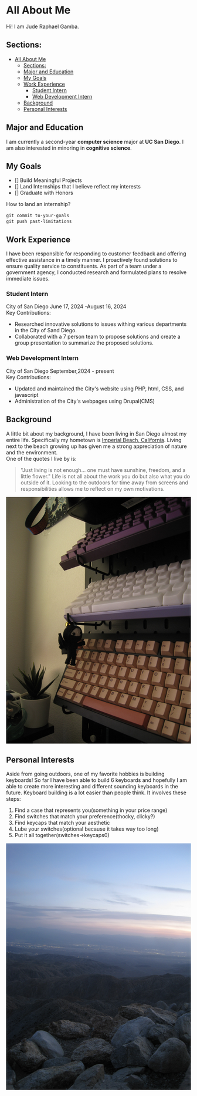 # All About Me
Hi! I am Jude Raphael Gamba.

## Sections:
- [All About Me](#all-about-me)
  - [Sections:](#sections)
  - [Major and Education](#major-and-education)
  - [My Goals](#my-goals)
  - [Work Experience](#work-experience)
    - [Student Intern](#student-intern)
    - [Web Development Intern](#web-development-intern)
  - [Background](#background)
  - [Personal Interests](#personal-interests)

## Major and Education
I am currently a second-year **computer science** major at **UC San Diego**. I am also interested in minoring in **cognitive science**.

## My Goals
- [] Build Meaningful Projects
- [] Land Internships that I believe reflect my interests
- [] Graduate with Honors

How to land an internship?
```
git commit to-your-goals
git push past-limitations
```

## Work Experience
I have been responsible for responding to customer feedback and offering effective assistance in a timely manner. I proactively found solutions to ensure quality service to constituents. As part of a team under a government agency, I conducted research and formulated plans to resolve immediate issues.

### Student Intern
City of San Diego
June 17, 2024 -August 16, 2024
<br/>
Key Contributions:
- Researched innovative solutions to issues withing various departments in the City of Sand Diego.
- Collaborated with a 7 person team to propose solutions and create a group presentation to summarize the proposed solutions.

### Web Development Intern
City of San Diego
September,2024 - present
<br/>
Key Contributions:
- Updated and maintained the City's website using PHP, html, CSS, and javascript
- Administration of the City's webpages using Drupal(CMS)

## Background
A little bit about my background, I have been living in San Diego almost my entire life. Specifically my hometown is [Imperial Beach, California](https://g.co/kgs/Fm2hRgA). Living next to the beach growing up has given me a strong appreciation of nature and the environment.  
One of the quotes I live by is:
> "Just living is not enough... one must have sunshine, freedom, and a little flower."
Life is not all about the work you do but also what you do outside of it. Looking to the outdoors for time away from screens and responsibilities allows me to reflect on my own motivations.
<!-- insert images of recent travels-->
![image of joshua tree national park at night](https://github.com/JudeRgamba/profile/blob/lab-part-2/IMG_2936.JPG)

## Personal Interests
Aside from going outdoors, one of my favorite hobbies is building keyboards! So far I have been able to build 6 keyboards and hopefully I am able to create more interesting and different sounding keyboards in the future. Keyboard building is a lot easier than people think. It involves these steps:
1. Find a case that represents you(something in your price range)
2. Find switches that match your preference(thocky, clicky?)
3. Find keycaps that match your aesthetic
4. Lube your switches(optional because it takes way too long)
5. Put it all together(switches->keycaps0)
<!-- insert images here for keyboard builds-->
![image of keyboards](https://github.com/JudeRgamba/profile/blob/lab-part-2/IMG_3332.JPG)



